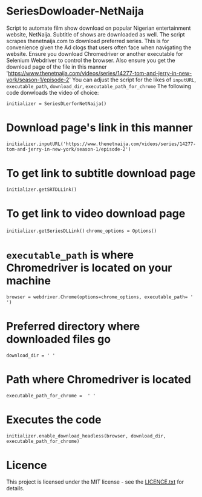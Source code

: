 # SeriesDowloader-NetNaija
Script to automate film show download on popular Nigerian entertainment website, NetNaija. Subtitle of shows are downloaded as well.
The script scrapes thenetnaija.com to download  preferred series. This is for convenience given the Ad clogs that users often face when navigating the website.
Ensure you download Chromedriver or another executable for Selenium Webdriver to control the browser.
Also ensure you get the download page of the file in this manner 'https://www.thenetnaija.com/videos/series/14277-tom-and-jerry-in-new-york/season-1/episode-2'
You can adjust the script for the likes of `inputURL`, `executable_path`, `download_dir`, `executable_path_for_chrome`
The following code donwloads the video of choice:

`initializer = SeriesDLerforNetNaija()`
# Download page's link in this manner
`initializer.inputURL('https://www.thenetnaija.com/videos/series/14277-tom-and-jerry-in-new-york/season-1/episode-2')`
# To get link to subtitle download page
`initializer.getSRTDLLink()`
# To get link to video download page
`initializer.getSeriesDLLink()`
`chrome_options = Options()`

# `executable_path` is where Chromedriver is located on your machine
`browser = webdriver.Chrome(options=chrome_options, executable_path= ' ')`

 # Preferred directory where downloaded files go
`download_dir = ' '`

# Path where Chromedriver is located
`executable_path_for_chrome =  ' '`

# Executes the code
`initializer.enable_download_headless(browser, download_dir, executable_path_for_chrome)`
# Licence
This project is licensed under the MIT license - see the [LICENCE.txt](https://github.com/Dzhud/SeriesDowloader-NetNaija/blob/main/LICENSE.txt) for details.
